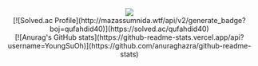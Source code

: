 <div align="center">
  <img src="https://capsule-render.vercel.app/api?type=venom&color=auto&height=300&section=header&text=Suyong's%20GitHub&fontSize=90" />
</div>

<div align="center">
</div>

<div align = "center">
[![Solved.ac Profile](http://mazassumnida.wtf/api/v2/generate_badge?boj=qufahdid40)](https://solved.ac/qufahdid40)
<br>[![Anurag's GitHub stats](https://github-readme-stats.vercel.app/api?username=YoungSuOh)](https://github.com/anuraghazra/github-readme-stats)
</div>

